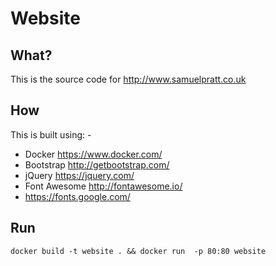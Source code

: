 # Website

## What?

This is the source code for http://www.samuelpratt.co.uk

## How

This is built using: -

* Docker https://www.docker.com/
* Bootstrap http://getbootstrap.com/
* jQuery https://jquery.com/
* Font Awesome http://fontawesome.io/
* https://fonts.google.com/

## Run

~~~
docker build -t website . && docker run  -p 80:80 website
~~~
